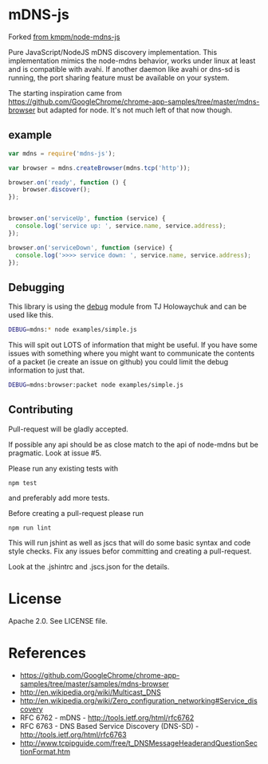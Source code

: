 mDNS-js
==========

Forked [from kmpm/node-mdns-js](https://github.com/kmpm/node-mdns-js)

Pure JavaScript/NodeJS mDNS discovery implementation.
This implementation mimics the node-mdns behavior, works under linux at least and is compatible with avahi.
If another daemon like avahi or dns-sd is running, the port sharing feature must be available on your system.

The starting inspiration came from
https://github.com/GoogleChrome/chrome-app-samples/tree/master/mdns-browser
but adapted for node. It's not much left of that now though.



example
-------

```javascript
var mdns = require('mdns-js');

var browser = mdns.createBrowser(mdns.tcp('http'));

browser.on('ready', function () {
    browser.discover(); 
});


browser.on('serviceUp', function (service) {
  console.log('service up: ', service.name, service.address);
});

browser.on('serviceDown', function (service) {
  console.log('>>>> service down: ', service.name, service.address);
});

```



Debugging
---------
This library is using the [debug](https://github.com/visionmedia/debug) 
module from TJ Holowaychuk and can be used like this.

```bash
DEBUG=mdns:* node examples/simple.js
```

This will spit out LOTS of information that might be useful.
If you have some issues with something where you might want
to communicate the contents of a packet (ie create an issue on github)
you could limit the debug information to just that.

```bash
DEBUG=mdns:browser:packet node examples/simple.js
```

Contributing
------------
Pull-request will be gladly accepted.

If possible any api should be as close match to the api of node-mdns but
be pragmatic. Look at issue #5.

Please run any existing tests with

    npm test

and preferably add more tests.


Before creating a pull-request please run 

    npm run lint 

This will run jshint as well as jscs that will do some basic syntax
and code style checks.
Fix any issues befor committing and creating a pull-request.

Look at the .jshintrc and .jscs.json for the details.


License
=======
Apache 2.0. See LICENSE file.



References
==========

* https://github.com/GoogleChrome/chrome-app-samples/tree/master/samples/mdns-browser
* http://en.wikipedia.org/wiki/Multicast_DNS
* http://en.wikipedia.org/wiki/Zero_configuration_networking#Service_discovery
* RFC 6762 - mDNS - http://tools.ietf.org/html/rfc6762
* RFC 6763 - DNS Based Service Discovery (DNS-SD) - http://tools.ietf.org/html/rfc6763
* http://www.tcpipguide.com/free/t_DNSMessageHeaderandQuestionSectionFormat.htm

